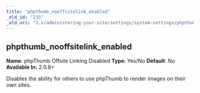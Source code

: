 ```yaml
---
title: "phpthumb_nooffsitelink_enabled"
_old_id: "235"
_old_uri: "2.x/administering-your-site/settings/system-settings/phpthumb_nooffsitelink_enabled"
---
```


## phpthumb\_nooffsitelink\_enabled

**Name**: phpThumb Offsite Linking Disabled 
**Type**: Yes/No 
**Default**: No 
**Available In:** 2.0.8+

Disables the ability for others to use phpThumb to render images on their own sites.